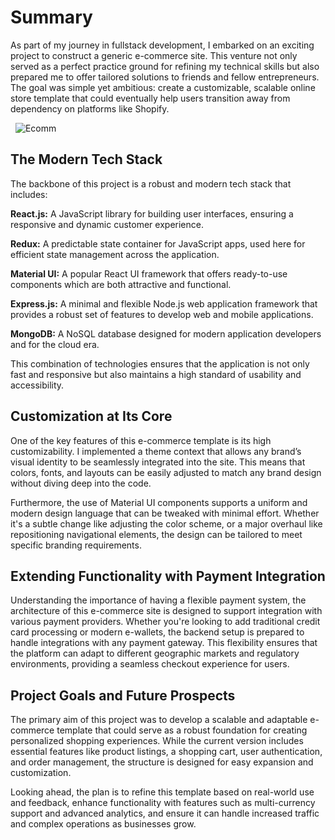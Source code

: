 # Summary

As part of my journey in fullstack development, I embarked on an exciting project to construct a generic e-commerce site. This venture not only served as a perfect practice ground for refining my technical skills but also prepared me to offer tailored solutions to friends and fellow entrepreneurs. The goal was simple yet ambitious: create a customizable, scalable online store template that could eventually help users transition away from dependency on platforms like Shopify.

&nbsp;
![Ecomm](/ecom2.png)
&nbsp;

## The Modern Tech Stack

The backbone of this project is a robust and modern tech stack that includes:

**React.js:** A JavaScript library for building user interfaces, ensuring a responsive and dynamic customer experience.
 
**Redux:** A predictable state container for JavaScript apps, used here for efficient state management across the application.

**Material UI:** A popular React UI framework that offers ready-to-use components which are both attractive and functional.

**Express.js:** A minimal and flexible Node.js web application framework that provides a robust set of features to develop web and mobile applications.

**MongoDB:** A NoSQL database designed for modern application developers and for the cloud era.

This combination of technologies ensures that the application is not only fast and responsive but also maintains a high standard of usability and accessibility.

## Customization at Its Core

One of the key features of this e-commerce template is its high customizability. I implemented a theme context that allows any brand’s visual identity to be seamlessly integrated into the site. This means that colors, fonts, and layouts can be easily adjusted to match any brand design without diving deep into the code.

Furthermore, the use of Material UI components supports a uniform and modern design language that can be tweaked with minimal effort. Whether it's a subtle change like adjusting the color scheme, or a major overhaul like repositioning navigational elements, the design can be tailored to meet specific branding requirements.

## Extending Functionality with Payment Integration

Understanding the importance of having a flexible payment system, the architecture of this e-commerce site is designed to support integration with various payment providers. Whether you're looking to add traditional credit card processing or modern e-wallets, the backend setup is prepared to handle integrations with any payment gateway. This flexibility ensures that the platform can adapt to different geographic markets and regulatory environments, providing a seamless checkout experience for users.

## Project Goals and Future Prospects

The primary aim of this project was to develop a scalable and adaptable e-commerce template that could serve as a robust foundation for creating personalized shopping experiences. While the current version includes essential features like product listings, a shopping cart, user authentication, and order management, the structure is designed for easy expansion and customization.

Looking ahead, the plan is to refine this template based on real-world use and feedback, enhance functionality with features such as multi-currency support and advanced analytics, and ensure it can handle increased traffic and complex operations as businesses grow.
